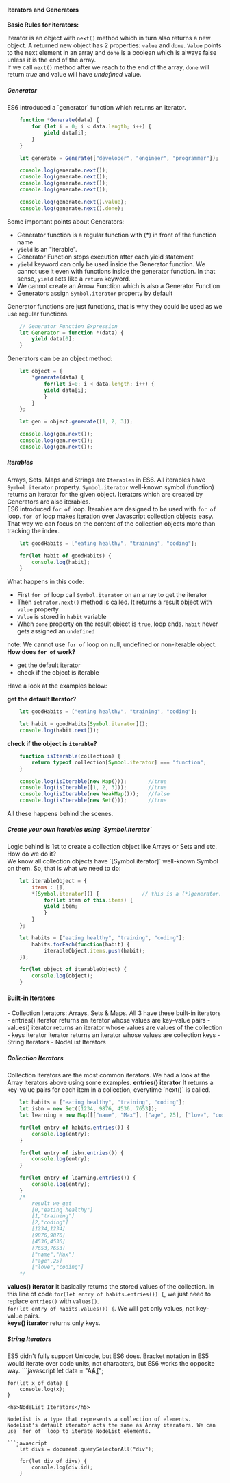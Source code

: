 <h4>Iterators and Generators</h4>
<strong>Basic Rules for iterators:</strong><br>

Iterator is an object with `next()` method which in turn also returns a new object. A returned new object has 2 properties: `value` and `done`. `Value` points to the next element in an array and `done` is a boolean which is always false unless it is the end of the array.<br>
If we call `next()` method after we reach to the end of the array, `done` will return <i>true</i> and value will have <i>undefined</i> value.<br>

<h5>Generator</h5>
ES6 introduced a `generator` function which returns an iterator.

```javascript
	function *Generate(data) {
  		for (let i = 0; i < data.length; i++) {
    		yield data[i];
  		}
	}

	let generate = Generate(["developer", "engineer", "programmer"]);

	console.log(generate.next());
	console.log(generate.next());
	console.log(generate.next());
	console.log(generate.next());

	console.log(generate.next().value);
	console.log(generate.next().done);
```

Some important points about Generators:
- Generator function is a regular function with (*) in front of the function name
- `yield` is an "iterable".
- Generator Function stops execution after each yield statement
- `yield` keyword can only be used inside the Generator function. We cannot use it even with functions inside the generator function. In that sense, `yield` acts like a `return` keyword.
- We cannot create an Arrow Function which is also a Generator Function
- Generators assign `Symbol.iterator` property by default

Generator functions are just functions, that is why they could be used as we use regular functions.

```javascript
	// Generator Function Expression
	let Generator = function *(data) {
  		yield data[0];
	}
```
Generators can be an object method:
```javascript
	let object = {
  		*generate(data) {
    		for(let i=0; i < data.length; i++) {
      		yield data[i];
    		}
  		}
	};

	let gen = object.generate([1, 2, 3]);

	console.log(gen.next());
	console.log(gen.next());
	console.log(gen.next());
```
<h5>Iterables</h5>

Arrays, Sets, Maps and Strings are `Iterables` in ES6. All iterables have `Symbol.iterator` property. `Symbol.iterator` well-known symbol (function) returns an iterator for the given object. Iterators which are created by Generators are also iterables.<br>
ES6 introduced `for of` loop. Iterables are designed to be used with `for of` loop. `for of` loop makes iteration over Javascript collection objects easy. That way we can focus on the content of the collection objects more than tracking the index.

```javascript
	let goodHabits = ["eating healthy", "training", "coding"];

	for(let habit of goodHabits) {
  		console.log(habit);
	}
```
What happens in this code:
- First `for of` loop call `Symbol.iterator` on an array to get the iterator
- Then `ietrator.next()` method is called. It returns a result object with `value` property
- `Value` is stored in `habit` variable
- When `done` property on the result object is `true`, loop ends. `habit` never gets assigned an `undefined`

note: We cannot use `for of` loop on null, undefined or non-iterable object.<br>
<strong>How does `for of` work?</strong>

- get the default iterator
- check if the object is iterable

Have a look at the examples below:

<strong>get the default Iterator?</strong>
```javascript
	let goodHabits = ["eating healthy", "training", "coding"];

	let habit = goodHabits[Symbol.iterator]();
	console.log(habit.next());
```
<strong>check if the object is `iterable`?</strong>

```javascript
	function isIterable(collection) {
  		return typeof collection[Symbol.iterator] === "function";
	}

	console.log(isIterable(new Map()));       //true
	console.log(isIterable([1, 2, 3]));       //true
	console.log(isIterable(new WeakMap()));   //false
	console.log(isIterable(new Set()));       //true

```
All these happens behind the scenes.

<h5>Create your own iterables using `Symbol.iterator`</h5>
Logic behind is 1st to create a collection object like Arrays or Sets and etc. How do we do it?<br>
We know all collection objects have `[Symbol.iterator]` well-known Symbol on them. So, that is what we need to do:

```javascript
	let iterableObject = {
  		items : [],
  		*[Symbol.iterator]() {				// this is a (*)generator.
    		for(let item of this.items) {
      		yield item;
    		}
  		} 
	};

	let habits = ["eating healthy", "training", "coding"];
		habits.forEach(function(habit) {
  			iterableObject.items.push(habit);
	});

	for(let object of iterableObject) {
  		console.log(object);
	}	
```

<h4>Built-in Iterators</h4>
- Collection Iterators: Arrays, Sets & Maps. All 3 have these built-in iterators
  - entries() iterator returns an iterator whose values are key-value pairs
  - values() iterator returns an iterator whose values are values of the collection
  - keys iterator iterator returns an iterator whose values are collection keys
- String Iterators
- NodeList Iterators

<h5>Collection Iterators</h5>
Collection Iterators are the most common iterators. We had a look at the Array Iterators above using some examples.
<strong>entries() iterator</strong>
It returns a key-value pairs for each item in a collection, everytime `next()` is called.

```javascript
	let habits = ["eating healthy", "training", "coding"];
	let isbn = new Set([1234, 9876, 4536, 7653]);
	let learning = new Map([["name", "Max"], ["age", 25], ["love", "coding"]]);

	for(let entry of habits.entries()) {
  		console.log(entry);
	}

	for(let entry of isbn.entries()) {
  		console.log(entry);
	}

	for(let entry of learning.entries()) {
  		console.log(entry);
	}
	/*
		result we get
		[0,"eating healthy"]
		[1,"training"]
		[2,"coding"]
		[1234,1234]
		[9876,9876]
		[4536,4536]
		[7653,7653]
		["name","Max"]
		["age",25]
		["love","coding"]
	*/
```
<strong>values() iterator</strong>
It basically returns the stored values of the collection. In this line of code `for(let entry of habits.entries()) {`, we just need to replace `entries()` with `values()`. <br>
`for(let entry of habits.values()) {`. We will get only values, not key-value pairs.<br>
<strong>keys() iterator</strong> returns only keys.

<h5>String Iterators</h5>
ES5 didn't fully support Unicode, but ES6 does. Bracket notation in ES5 would iterate over code units, not characters, but ES6 works the opposite way.
```javascript
	let data = "AȺʆ";

	for(let x of data) {
  		console.log(x);
	}
```
<h5>NodeList Iterators</h5>

NodeList is a type that represents a collection of elements. NodeList's default iterator acts the same as Array iterators. We can use `for of` loop to iterate NodeList elements.

```javascript
	let divs = document.querySelectorAll("div");

	for(let div of divs) {
  		console.log(div.id);
	}
```
